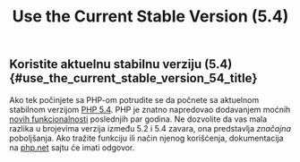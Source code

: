 ﻿---
title: Use the Current Stable Version (5.4)
isChild: true
---

## Koristite aktuelnu stabilnu verziju (5.4) {#use_the_current_stable_version_54_title}

Ako tek počinjete sa PHP-om potrudite se da počnete sa aktuelnom stabilnom verzijom [PHP 5.4][php-release]. PHP je znatno napredovao dodavanjem moćnih [novih funkcionalnosti](#language_highlights) poslednjih par godina. Ne dozvolite da vas mala razlika u brojevima verzija između 5.2 i 5.4 zavara, ona predstavlja _značajna_ poboljšanja. Ako tražite funkciju ili način njenog korišćenja, dokumentacija na [php.net][php-docs] sajtu će imati odgovor.

[php-release]: http://www.php.net/downloads.php
[php-docs]: http://www.php.net/manual/en/
